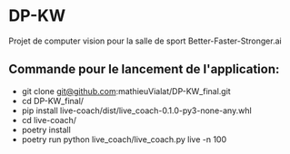 # DP-KW
Projet de computer vision pour la salle de sport Better-Faster-Stronger.ai


## Commande pour le lancement de l'application:
- git clone git@github.com:mathieuVialat/DP-KW_final.git
- cd DP-KW_final/
- pip install live-coach/dist/live_coach-0.1.0-py3-none-any.whl
- cd live-coach/
- poetry install
- poetry run python live_coach/live_coach.py live -n 100

